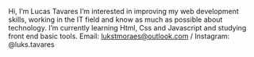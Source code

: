 Hi, I’m Lucas Tavares
I’m interested in improving my web development skills, working in the IT field and know as much as possible about technology.
I’m currently learning Html, Css and Javascript and studying front end basic tools.
Email: lukstmoraes@outlook.com / Instagram: @luks.tavares

<!---
Lukstmoraes/Lukstmoraes is a ✨ special ✨ repository because its `README.md` (this file) appears on your GitHub profile.
You can click the Preview link to take a look at your changes.
--->
